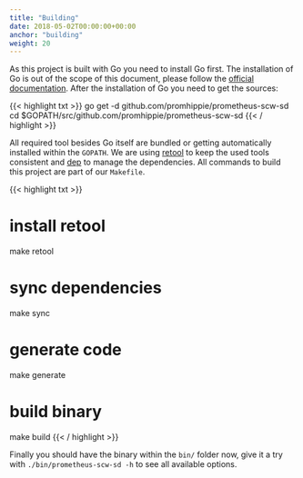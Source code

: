 ```yaml
---
title: "Building"
date: 2018-05-02T00:00:00+00:00
anchor: "building"
weight: 20
---
```


As this project is built with Go you need to install Go first. The installation of Go is out of the scope of this document, please follow the [official documentation](https://golang.org/doc/install). After the installation of Go you need to get the sources:

{{< highlight txt >}}
go get -d github.com/promhippie/prometheus-scw-sd
cd $GOPATH/src/github.com/promhippie/prometheus-scw-sd
{{< / highlight >}}

All required tool besides Go itself are bundled or getting automatically installed within the `GOPATH`. We are using [retool](https://github.com/twitchtv/retool) to keep the used tools consistent and [dep](https://github.com/golang/dep) to manage the dependencies. All commands to build this project are part of our `Makefile`.

{{< highlight txt >}}
# install retool
make retool

# sync dependencies
make sync

# generate code
make generate

# build binary
make build
{{< / highlight >}}

Finally you should have the binary within the `bin/` folder now, give it a try with `./bin/prometheus-scw-sd -h` to see all available options.
